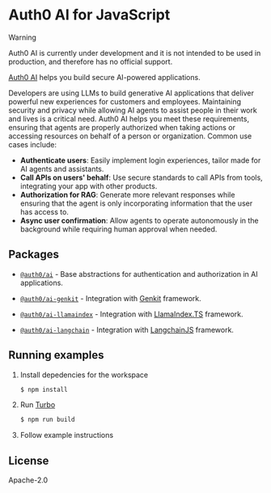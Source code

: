 # Auth0 AI for JavaScript

> [!WARNING]
> Auth0 AI is currently under development and it is not intended to be used in production, and therefore has no official support.

[Auth0 AI](https://www.auth0.ai/) helps you build secure AI-powered
applications.

Developers are using LLMs to build generative AI applications that deliver
powerful new experiences for customers and employees. Maintaining security and
privacy while allowing AI agents to assist people in their work and lives is a
critical need. Auth0 AI helps you meet these requirements, ensuring that agents
are properly authorized when taking actions or accessing resources on behalf of
a person or organization. Common use cases include:

- **Authenticate users**: Easily implement login experiences, tailor made for
  AI agents and assistants.
- **Call APIs on users' behalf**: Use secure standards to call APIs from tools,
  integrating your app with other products.
- **Authorization for RAG**: Generate more relevant responses while ensuring
  that the agent is only incorporating information that the user has access to.
- **Async user confirmation**: Allow agents to operate autonomously in the
  background while requiring human approval when needed.

## Packages

- [`@auth0/ai`](https://github.com/atko-cic-lab/auth0-ai-js/tree/main/packages/ai) -
  Base abstractions for authentication and authorization in AI applications.

- [`@auth0/ai-genkit`](https://github.com/atko-cic-lab/auth0-ai-js/tree/main/packages/ai-genkit) -
  Integration with [Genkit](https://firebase.google.com/docs/genkit) framework.

- [`@auth0/ai-llamaindex`](https://github.com/atko-cic-lab/auth0-ai-js/tree/main/packages/ai-llamaindex) -
  Integration with [LlamaIndex.TS](https://ts.llamaindex.ai/) framework.

- [`@auth0/ai-langchain`](https://github.com/atko-cic-lab/auth0-ai-js/tree/main/packages/ai-langchain) -
  Integration with [LangchainJS](https://js.langchain.com/docs/introduction/) framework.

## Running examples

1. Install depedencies for the workspace

   ```sh
   $ npm install
   ```

2. Run [Turbo](https://turbo.build/)

   ```sh
   $ npm run build
   ```

3. Follow example instructions

## License

Apache-2.0
